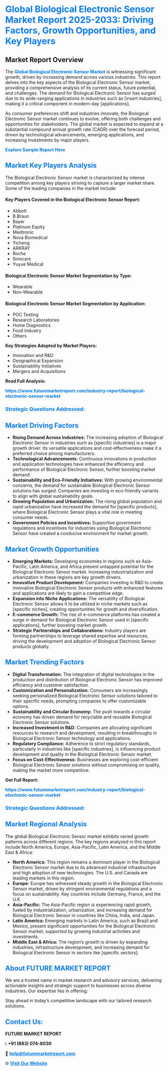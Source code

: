 <h1 style="color: #007BFF;">Global Biological Electronic Sensor Market Report 2025-2033: Driving Factors, Growth Opportunities, and Key Players</h1>

<section id="overview">
<h2>Market Report Overview</h2>
<p>The <a href="https://www.futuremarketreport.com/industry-report/biological-electronic-sensor-market" style="color: #007BFF; text-decoration: none;"><strong>Global Biological Electronic Sensor Market</strong></a> is witnessing significant growth, driven by increasing demand across various industries. This report delves into the key aspects of the Biological Electronic Sensor market, providing a comprehensive analysis of its current status, future potential, and challenges. The demand for Biological Electronic Sensor has surged due to its wide-ranging applications in industries such as [insert industries], making it a critical component in modern-day [applications].</p>
<p>As consumer preferences shift and industries innovate, the Biological Electronic Sensor market continues to evolve, offering both challenges and opportunities for stakeholders. The global market is expected to expand at a substantial compound annual growth rate (CAGR) over the forecast period, driven by technological advancements, emerging applications, and increasing investments by major players.</p>
</section>

<section id="overview">
<p><a href="https://www.futuremarketreport.com/request-sample/reportId=81889" style="color: #007BFF; text-decoration: none;"><strong>Explore Sample Report Here</strong></a></p>
</section>

<section id="key-players">
<h2 style="color: #007BFF;">Market Key Players Analysis</h2>
<p>The Biological Electronic Sensor market is characterized by intense competition among key players striving to capture a larger market share. Some of the leading companies in the market include:</p>
<h4>Key Players Covered in the Biological Electronic Sensor Report:</h4>
<ul><li>Abbott</li><li>B.Braun</li><li>Bayer</li><li>Platinum Equity</li><li>Medtronic</li><li>Nova Biomedical</li><li>Yicheng</li><li>ARKRAY</li><li>Roche</li><li>Sinocare</li><li>Yuyue Medical</li></ul>
<h4>Biological Electronic Sensor Market Segmentation by Type:</h4>
<ul><li>Wearable</li><li>Non-Wearable</li></ul>

<h4>Biological Electronic Sensor Market Segmentation by Application:</h4>
<ul><li>POC Testing</li><li>Research Laboratories</li><li>Home Diagnostics</li><li>Food Industry</li><li>Others</li></ul>
<p><strong>Key Strategies Adopted by Market Players:</strong></p>
<ul>
<li>Innovation and R&D</li>
<li>Geographical Expansion</li>
<li>Sustainability Initiatives</li>
<li>Mergers and Acquisitions</li>
</ul>
</section>

<section>
<p><strong>Read Full Analysis: </strong></p><a href="https://www.futuremarketreport.com/industry-report/biological-electronic-sensor-market" style="color: #007BFF; text-decoration: none;"><strong>https://www.futuremarketreport.com/industry-report/biological-electronic-sensor-market</strong></a>
<h3 style="color: #007BFF;">Strategic Questions Addressed:</h3>
</section>

<section id="driving-factors">
<h2 style="color: #007BFF;">Market Driving Factors</h2>
<ul>
<li><strong>Rising Demand Across Industries:</strong> The increasing adoption of Biological Electronic Sensor in industries such as [specific industries] is a major growth driver. Its versatile applications and cost-effectiveness make it a preferred choice among manufacturers.</li>
<li><strong>Technological Advancements:</strong> Continuous innovations in production and application technologies have enhanced the efficiency and performance of Biological Electronic Sensor, further boosting market demand.</li>
<li><strong>Sustainability and Eco-Friendly Initiatives:</strong> With growing environmental concerns, the demand for sustainable Biological Electronic Sensor solutions has surged. Companies are investing in eco-friendly variants to align with global sustainability goals.</li>
<li><strong>Growing Population and Urbanization:</strong> The rising global population and rapid urbanization have increased the demand for [specific products], where Biological Electronic Sensor plays a vital role in meeting consumer needs.</li>
<li><strong>Government Policies and Incentives:</strong> Supportive government regulations and incentives for industries using Biological Electronic Sensor have created a conducive environment for market growth.</li>
</ul>
</section>

<section id="growth-opportunities">
<h2 style="color: #007BFF;">Market Growth Opportunities</h2>
<ul>
<li><strong>Emerging Markets:</strong> Developing economies in regions such as Asia-Pacific, Latin America, and Africa present untapped potential for the Biological Electronic Sensor market. Increasing industrialization and urbanization in these regions are key growth drivers.</li>
<li><strong>Innovative Product Development:</strong> Companies investing in R&D to create innovative Biological Electronic Sensor products with enhanced features and applications are likely to gain a competitive edge.</li>
<li><strong>Expansion into Niche Applications:</strong> The versatility of Biological Electronic Sensor allows it to be utilized in niche markets such as [specific niches], creating opportunities for growth and diversification.</li>
<li><strong>E-commerce Growth:</strong> The rise of e-commerce platforms has created a surge in demand for Biological Electronic Sensor used in [specific applications], further boosting market growth.</li>
<li><strong>Strategic Partnerships and Collaborations:</strong> Industry players are forming partnerships to leverage shared expertise and resources, driving the development and adoption of Biological Electronic Sensor products globally.</li>
</ul>
</section>

<section id="trending-factors">
<h2 style="color: #007BFF;">Market Trending Factors</h2>
<ul>
<li><strong>Digital Transformation:</strong> The integration of digital technologies in the production and distribution of Biological Electronic Sensor has improved efficiency and customer satisfaction.</li>
<li><strong>Customization and Personalization:</strong> Consumers are increasingly seeking personalized Biological Electronic Sensor solutions tailored to their specific needs, prompting companies to offer customizable options.</li>
<li><strong>Sustainability and Circular Economy:</strong> The push towards a circular economy has driven demand for recyclable and reusable Biological Electronic Sensor solutions.</li>
<li><strong>Increased Investment in R&D:</strong> Companies are allocating significant resources to research and development, resulting in breakthroughs in Biological Electronic Sensor technology and applications.</li>
<li><strong>Regulatory Compliance:</strong> Adherence to strict regulatory standards, particularly in industries like [specific industries], is influencing product development and quality in the Biological Electronic Sensor market.</li>
<li><strong>Focus on Cost-Effectiveness:</strong> Businesses are exploring cost-efficient Biological Electronic Sensor solutions without compromising on quality, making the market more competitive.</li>
</ul>
</section>

<section>
<p><strong>Get Full Report: </strong></p><a href="https://www.futuremarketreport.com/industry-report/biological-electronic-sensor-market" style="color: #007BFF; text-decoration: none;"><strong>https://www.futuremarketreport.com/industry-report/biological-electronic-sensor-market</strong></a>
<h3 style="color: #007BFF;">Strategic Questions Addressed:</h3>
</section>


<section id="regional-analysis">
<h2 style="color: #007BFF;">Market Regional Analysis</h2>
<p>The global Biological Electronic Sensor market exhibits varied growth patterns across different regions. The key regions analyzed in this report include North America, Europe, Asia-Pacific, Latin America, and the Middle East & Africa:</p>
<ul>
<li><strong>North America:</strong> This region remains a dominant player in the Biological Electronic Sensor market due to its advanced industrial infrastructure and high adoption of new technologies. The U.S. and Canada are leading markets in this region.</li>
<li><strong>Europe:</strong> Europe has witnessed steady growth in the Biological Electronic Sensor market, driven by stringent environmental regulations and a focus on sustainability. Key countries include Germany, France, and the U.K.</li>
<li><strong>Asia-Pacific:</strong> The Asia-Pacific region is experiencing rapid growth, fueled by industrialization, urbanization, and increasing demand for Biological Electronic Sensor in countries like China, India, and Japan.</li>
<li><strong>Latin America:</strong> Emerging markets in Latin America, such as Brazil and Mexico, present significant opportunities for the Biological Electronic Sensor market, supported by growing industrial activities and investments.</li>
<li><strong>Middle East & Africa:</strong> The region’s growth is driven by expanding industries, infrastructure development, and increasing demand for Biological Electronic Sensor in sectors like [specific sectors].</li>
</ul>
</section>

<footer>
<h2 style="color: #007BFF;">About FUTURE MARKET REPORT</h2>
<p>We are a trusted name in market research and advisory services, delivering actionable insights and strategic support to businesses across diverse industries. Our expertise lies in offering:</p>

<p>Stay ahead in today’s competitive landscape with our tailored research solutions.</p>

<h2 style="color: #007BFF;">Contact Us:</h2>
<p><strong>FUTURE MARKET REPORT</strong></p>
<p>📞 <strong>+91 (883) 074-8030</strong></p>
<p>📧 <strong><a href="mailto:help@futuremarketreport.com" style="color: #007BFF;">help@futuremarketreport.com</a></strong></p>
<p>🌐 <strong><a href="https://www.futuremarketreport.com/" style="color: #007BFF;">Visit Our Website</a></strong></p>
</footer>